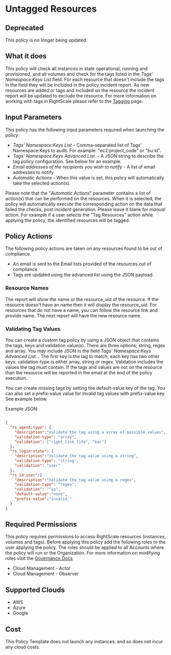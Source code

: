 # Untagged Resources

## Deprecated

This policy is no longer being updated. 

## What it does

This policy will check all instances in state operational, running and provisioned, and all volumes and check for the tags listed in the *Tags' Namespace:Keys List* field.  For each resource that doesn't include the tags in the field they will be included in the policy incident report.   As new resources are added or tags and included on the resource the incident report will be updated to exclude the resource.  For more information on working with tags in RightScale please refer to the [Tagging](https://docs.rightscale.com/cm/rs101/tagging.html#what-is-a-tag-) page.

## Input Parameters

This policy has the following input parameters required when launching the policy.

- *Tags' Namespace:Keys List* - Comma-separated list of Tags' Namespace:Keys to audit. For example: \"ec2:project_code\" or \"bu:id\".
- *Tags' Namespace:Keys Advanced List.* - A JSON string to describe the tag policy configuration.  See below for an example.
- *Email addresses of the recipients you wish to notify* - A list of email addresses to notify
- *Automatic Actions* - When this value is set, this policy will automatically take the selected action(s).

Please note that the "*Automatic Actions*" parameter contains a list of action(s) that can be performed on the resources. When it is selected, the policy will automatically execute the corresponding action on the data that failed the checks, post incident generation. Please leave it blank for *manual* action.
For example if a user selects the "Tag Resources" action while applying the policy, the identified resources will be tagged.

## Policy Actions

The following policy actions are taken on any resources found to be out of compliance.

- An email is sent to the Email lists provided of the resources out of compliance
- Tags are updated using the advanced list using the JSON payload.

### Resource Names

The report will show the name or the resource_uid of the resource.  If the resource doesn't have an  name then it will display the resource_uid.  For resources that do not have a name, you can follow the resource link and provide name.  The next report will have the new resource name.

### Validating Tag Values

You can create a custom tag policy by using a JSON object that contains the tags, keys and validation value(s).  There are three options; string, regex and array.  You may include JSON in the field *Tags' Namespace:Keys Advanced List.* .  The first key is the tag to match, each key has two other keys: validation-type is either array, string or regex.  Validation includes the values the tag must contain.  If the tags and values are not on the resource than the resource will be reported in the email at the end of the policy execution.

You can create missing tags by setting the default-value key of the tag. You can also set a prefix-value value for invalid tag values with prefix-value key. See example below.

Example JSON:

```json

{
  "rs_agent:type": {
    "description":"Validate the tag using a array of possible values",
    "validation-type": "array",
    "validation": ["right_link_lite", "bar"]
  },
  "rs_login:state": {
    "description":"Validate the tag value using a string",
    "validation-type": "string",
    "validation": "user"
  },
  "rs_id:user":{
    "description":"Validate the tag value using a regex",
    "validation-type": "regex",
    "validation": "^sp",
    "default-value":"none",
    "prefix-value":"invalid_"
  }
}
```

## Required Permissions

This policy requires permissions to access RightScale resources (instances, volumes and tags).  Before applying this policy add the following roles to the user applying the policy.  The roles should be applied to all Accounts where the policy will run or the Organization. For more information on modifying roles visit the [Governance Docs](https://docs.rightscale.com/cm/ref/user_roles.html)

- Cloud Management - Actor
- Cloud Management - Observer

## Supported Clouds

- AWS
- Azure
- Google

## Cost

This Policy Template does not launch any instances, and so does not incur any cloud costs.
